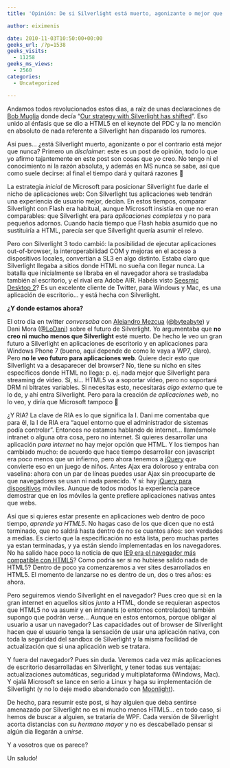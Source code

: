 ```yaml
---
title: 'Opinión: De si Silverlight está muerto, agonizante o mejor que nunca'

author: eiximenis

date: 2010-11-03T10:50:00+00:00
geeks_url: /?p=1538
geeks_visits:
  - 11258
geeks_ms_views:
  - 2560
categories:
  - Uncategorized

---
```

Andamos todos revolucionados estos dias, a raíz de unas declaraciones de [Bob Muglia][1] donde decía &ldquo;[Our strategy with Silverlight has shifted][2]&rdquo;. Eso unido al énfasis que se dio a HTML5 en el keynote del PDC y la no mención en absoluto de nada referente a Silverlight han disparado los rumores.

<!--more-->

Así pues... ¿está Silverlight muerto, agonizante o por el contrario está mejor que nunca? Primero un _disclaimer_: este es un post de opinión, todo lo que yo afirmo tajantemente en este post son cosas que _yo_ creo. No tengo ni el conocimiento ni la razón absoluta, y además en MS nunca se sabe, así que como suele decirse: al final el tiempo dará y quitará razones 🙂

La estrategia _inicial_ de Microsoft para posicionar Silverlight fue darle el nicho de aplicaciones web: Con Silverlight tus aplicaciones web tendrán una experiencia de usuario mejor, decían. En estos tiempos, comparar Silverlight con Flash era habitual, aunque Microsoft insistía en que no eran comparables: que Silverlight era para _aplicaciones completas_ y no para pequeños adornos. Cuando hacía tiempo que Flash había asumido que no sustituiría a HTML, parecía ser que Silverlight quería asumir el relevo.

Pero con Silverlight 3 todo cambió: la posibilidad de ejecutar aplicaciones out-of-browser, la interoperabilidad COM y mejoras en el acceso a dispositivos locales, convertían a SL3 en algo distinto. Estaba claro que Silverlight llegaba a sitios donde HTML no sueña con llegar nunca. La batalla que inicialmente se libraba en el navegador ahora se trasladaba también al escritorio, y el rival era Adobe AIR. Habéis visto [Seesmic Desktop 2][3]? Es un excelente cliente de Twitter, para Windows y Mac, es una aplicación de escritorio... y está hecha con Silverlight.

**¿Y donde estamos ahora?**

El otro día en twitter _conversaba_ con [Alejandro Mezcua][4] ([@byteabyte][5]) y Dani Mora ([@LoDani][6]) sobre el futuro de Silverlight. Yo argumentaba que **no creo ni mucho menos que Silverlight** esté muerto. De hecho le veo un gran futuro a Silverlight en aplicaciones de escritorio y en aplicaciones para Windows Phone 7 (bueno, aquí depende de como le vaya a WP7, claro). Pero **no le veo futuro para aplicaciones web**. Quiere decir esto que Silverlight va a desaparecer del browser? No, tiene su nicho en sites específicos donde HTML no llega: p. ej. nada mejor que Silverlight para streaming de video. Sí, sí... HTML5 va a soportar vídeo, pero no soportará DRM ni bitrates variables. Si necesitas esto, necesitarás _algo externo_ que te lo de, y ahí entra Silverlight. Pero para la creación _de aplicaciones web_, no lo veo, y diría que Microsoft tampoco 🙂

¿Y RIA? La clave de RIA es lo que significa la I. Dani me comentaba que para él, la I de RIA era &ldquo;aquel entorno que el administrador de sistemas podía controlar&rdquo;. Entonces _no_ estamos hablando de internet... llamésmole intranet o alguna otra cosa, pero no internet. Si quieres desarrollar una aplicación _para internet_ no hay mejor opción que HTML. Y los tiempos han cambiado mucho: de acuerdo que hace tiempo desarrollar con javascript era poco menos que un infierno, pero ahora tenemos a [jQuery][7] que convierte eso en un juego de niños. Antes Ajax era doloroso y entraba con vaselina: ahora con un par de líneas puedes usar Ajax sin preocuparte de que navegadores se usan ni nada parecido. Y sí: hay [jQuery para dispositivos][8] móviles. Aunque de todos modos la experiencia parece demostrar que en los móviles la gente prefiere aplicaciones nativas antes que webs.

Así que si quieres estar presente en aplicaciones web dentro de poco tiempo, _aprende ya HTML5_. No hagas caso de los que dicen que no está terminado, que no saldrá hasta dentro de no se cuantos años: son verdades a medias. Es cierto que la especificación no está lista, pero muchas partes ya estan terminadas, y ya están siendo implementadas en los navegadores. No ha salido hace poco la noticia de que [IE9 era el navegador más compatible con HTML5][9]? Como podría ser si no hubiese salido nada de HTML5? Dentro de poco ya comenzaremos a ver sites desarrollados en HTML5. El momento de lanzarse no es dentro de un, dos o tres años: es ahora.

Pero seguiremos viendo Silverlight en el navegador? Pues creo que sí: en la gran internet en aquellos sitios _junto_ a HTML, donde se requieran aspectos que HTML5 no va asumir y en intranets (o entornos controlados) también supongo que podrán verse... Aunque en estos entornos, porque obligar al usuario a usar un navegador? Las capacidades out of browser de Silverlight hacen que el usuario tenga la sensación de usar una aplicación nativa, con toda la seguridad del sandbox de Silverlight y la misma facilidad de actualización que si una aplicación web se tratara.

Y fuera del navegador? Pues sin duda. Veremos cada vez más aplicaciones de escritorio desarrolladas en Silverlight, y tener todas sus ventajas: actualizaciones automáticas, seguridad y multiplataforma (Windows, Mac). Y ojalá Microsoft se lance en serio a Linux y haga su implementación de Silverlight (y no lo deje medio abandonado con [Moonlight][10]).

De hecho, para resumir este post, si hay alguien que deba sentirse amenazado por Silverlight no es ni mucho menos HTML5... en todo caso, si hemos de buscar a alguien, se trataría de WPF. Cada versión de Silverlight acorta distancias con _su hermano mayor_ y no es descabellado pensar si algún dia llegarán a _unirse_.

Y a vosotros que os parece?

Un saludo!

 [1]: http://www.microsoft.com/presspass/exec/bobmuglia/
 [2]: http://www.zdnet.com/blog/microsoft/microsoft-our-strategy-with-silverlight-has-shifted/7834
 [3]: http://seesmic.com/seesmic_desktop/sd2/
 [4]: /blogs/amezcua
 [5]: http://twitter.com/byteabyte
 [6]: http://twitter.com/lodani
 [7]: http://jquery.com/
 [8]: http://jquerymobile.com/
 [9]: http://test.w3.org/html/tests/reporting/report.htm
 [10]: http://www.mono-project.com/Moonlight
